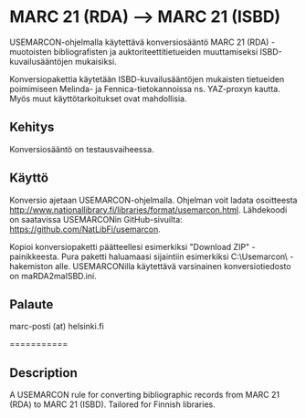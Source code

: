 MARC 21 (RDA) --> MARC 21 (ISBD)
========
USEMARCON-ohjelmalla käytettävä konversiosääntö MARC 21 (RDA) -muotoisten bibliografisten ja auktoriteettitietueiden muuttamiseksi ISBD-kuvailusääntöjen mukaisiksi.

Konversiopakettia käytetään ISBD-kuvailusääntöjen mukaisten tietueiden poimimiseen Melinda- ja Fennica-tietokannoissa ns. YAZ-proxyn kautta. Myös muut käyttötarkoitukset ovat mahdollisia.

Kehitys
-------
Konversiosääntö on testausvaiheessa.

Käyttö
--------
Konversio ajetaan USEMARCON-ohjelmalla. Ohjelman voit ladata osoitteesta http://www.nationallibrary.fi/libraries/format/usemarcon.html. Lähdekoodi on saatavissa USEMARCONin GitHub-sivuilta: https://github.com/NatLibFi/usemarcon.

Kopioi konversiopaketti päätteellesi esimerkiksi "Download ZIP" -painikkeesta. Pura paketti haluamaasi sijaintiin esimerkiksi C:\Usemarcon\ -hakemiston alle. USEMARCONilla käytettävä varsinainen konversiotiedosto on maRDA2maISBD.ini.

Palaute
-------
marc-posti (at) helsinki.fi

===========

Description
---------
A USEMARCON rule for converting bibliographic records from MARC 21 (RDA) to MARC 21 (ISBD). Tailored for Finnish libraries.